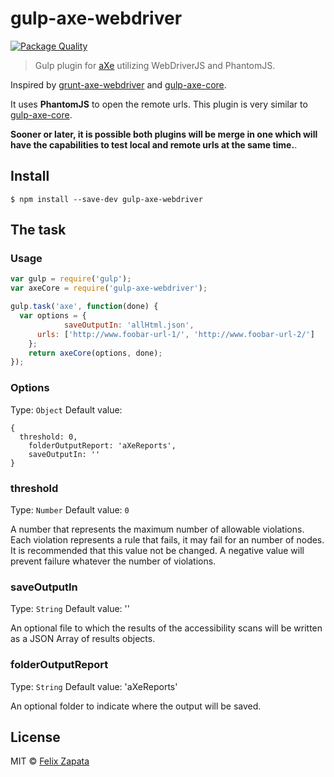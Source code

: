 # gulp-axe-webdriver

[![Package Quality](http://npm.packagequality.com/badge/gulp-axe-webdriver.png)](http://npm.packagequality.com/badge/gulp-axe-webdriver.png)

> Gulp plugin for [aXe](https://github.com/dequelabs/axe-core) utilizing WebDriverJS and PhantomJS.

Inspired by [grunt-axe-webdriver](https://github.com/dequelabs/grunt-axe-webdriver) and [gulp-axe-core](https://github.com/felixzapata/gulp-axe-core).

It uses **PhantomJS** to open the remote urls. This plugin is very similar to [gulp-axe-core](https://github.com/felixzapata/gulp-axe-core). 

**Sooner or later, it is possible both plugins will be merge in one which will have the capabilities to test local and remote urls at the same time.**.

## Install

```
$ npm install --save-dev gulp-axe-webdriver
```

## The task

### Usage

```js
var gulp = require('gulp');
var axeCore = require('gulp-axe-webdriver');

gulp.task('axe', function(done) {
  var options = {
			saveOutputIn: 'allHtml.json',
      urls: ['http://www.foobar-url-1/', 'http://www.foobar-url-2/']
	};
	return axeCore(options, done);
});

```

### Options
Type: `Object`
Default value:
```
{
  threshold: 0,
	folderOutputReport: 'aXeReports',
	saveOutputIn: ''
}
```

### threshold
Type: `Number`
Default value: `0`

A number that represents the maximum number of allowable violations. Each violation represents a rule that fails, it may fail for an number of nodes. It is recommended that this value not be changed.
A negative value will prevent failure whatever the number of violations.


### saveOutputIn
Type: `String`
Default value: ''

An optional file to which the results of the accessibility scans will be written as a JSON Array of results objects.

### folderOutputReport
Type: `String`
Default value: 'aXeReports'

An optional folder to indicate where the output will be saved.

## License

MIT © [Felix Zapata](http://github.com/felixzapata)
